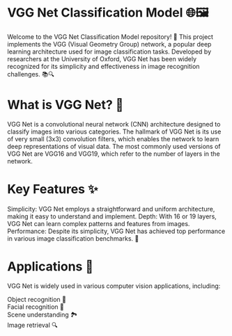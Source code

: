 # VGG Net Classification Model 🌐🖼️

Welcome to the VGG Net Classification Model repository! 🎉 This project implements the VGG (Visual Geometry Group) network, a popular deep learning architecture used for image classification tasks. Developed by researchers at the University of Oxford, VGG Net has been widely recognized for its simplicity and effectiveness in image recognition challenges. 📚🔍
# What is VGG Net? 🤔

VGG Net is a convolutional neural network (CNN) architecture designed to classify images into various categories. The hallmark of VGG Net is its use of very small (3x3) convolution filters, which enables the network to learn deep representations of visual data. The most commonly used versions of VGG Net are VGG16 and VGG19, which refer to the number of layers in the network.

# Key Features ✨

Simplicity: VGG Net employs a straightforward and uniform architecture, making it easy to understand and implement.
Depth: With 16 or 19 layers, VGG Net can learn complex patterns and features from images.
Performance: Despite its simplicity, VGG Net has achieved top performance in various image classification benchmarks. 🏅

# Applications 📸

VGG Net is widely used in various computer vision applications, including:

Object recognition 🚗 <br> 
Facial recognition 👤 <br> 
Scene understanding 🏞️ <br> 
Image retrieval 🔍